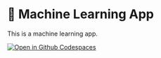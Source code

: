 # 🧭 Machine Learning App

This is a machine learning app.


[![Open in Github Codespaces](https:static.streamlit.io/badges/sttreamlit_badge_black_white.svg)](gm-machinelearning.streamlit.app/)
